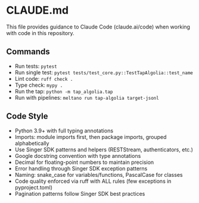 # CLAUDE.md

This file provides guidance to Claude Code (claude.ai/code) when working with code in this repository.

## Commands

- Run tests: `pytest`
- Run single test: `pytest tests/test_core.py::TestTapAlgolia::test_name`
- Lint code: `ruff check .`
- Type check: `mypy .`
- Run the tap: `python -m tap_algolia.tap`
- Run with pipelines: `meltano run tap-algolia target-jsonl`

## Code Style

- Python 3.9+ with full typing annotations
- Imports: module imports first, then package imports, grouped alphabetically
- Use Singer SDK patterns and helpers (RESTStream, authenticators, etc.)
- Google docstring convention with type annotations
- Decimal for floating-point numbers to maintain precision
- Error handling through Singer SDK exception patterns
- Naming: snake_case for variables/functions, PascalCase for classes
- Code quality enforced via ruff with ALL rules (few exceptions in pyproject.toml)
- Pagination patterns follow Singer SDK best practices
